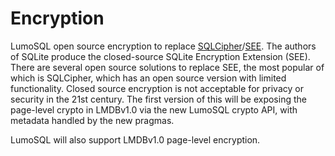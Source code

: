 <!-- SPDX-License-Identifier: CC-BY-SA-4.0 -->
<!-- SPDX-FileCopyrightText: 2022 The LumoSQL Authors -->
<!-- SPDX-ArtifactOfProjectName: LumoSQL -->
<!-- SPDX-FileType: Documentation -->
<!-- SPDX-FileComment: Original by Dan Shearer, 2022 -->

# Encryption

LumoSQL open source encryption to replace [SQLCipher](https://www.zetetic.net/sqlcipher/)/[SEE](https://www.hwaci.com/sw/sqlite/see.html). The authors of SQLite produce the closed-source SQLite Encryption Extension (SEE). There are several open source solutions to replace SEE, the most popular of which is SQLCipher, which has an open source version with limited functionality. Closed source encryption is not acceptable for privacy or security in the 21st century. The first version of this will be exposing the page-level crypto in LMDBv1.0 via the new LumoSQL crypto API, with metadata handled by the new pragmas.

LumoSQL will also support LMDBv1.0 page-level encryption.
